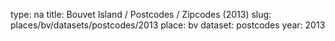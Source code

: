 type: na
title: Bouvet Island / Postcodes / Zipcodes (2013)
slug: places/bv/datasets/postcodes/2013
place: bv
dataset: postcodes
year: 2013

